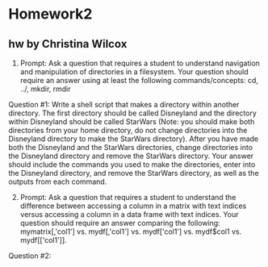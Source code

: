 # Homework2
## hw by Christina Wilcox

1. Prompt: Ask a question that requires a student to understand navigation and manipulation of directories in a filesystem. Your question should require an answer using at least the following commands/concepts: cd, ../, mkdir, rmdir

Question #1: Write a shell script that makes a directory within another directory.  The first directory should be called Disneyland and the directory within Disneyland should be called StarWars (Note: you should make both directories from your home directory, do not change directories into the Disneyland directory to make the StarWars directory). After you have made both the Disneyland and the StarWars directories, change directories into the Disneyland directory and remove the StarWars directory. Your answer should include the commands you used to make the directories, enter into the Disneyland directory, and remove the StarWars directory, as well as the outputs from each command. 





2. Prompt: Ask a question that requires a student to understand the difference between accessing a column in a matrix with text indices versus accessing a column in a data frame with text indices. Your question should require an answer comparing the following: mymatrix[,'col1'] vs. mydf[,'col1'] vs. mydf['col1'] vs. mydf$col1 vs. mydf[['col1']].

Question #2: 
